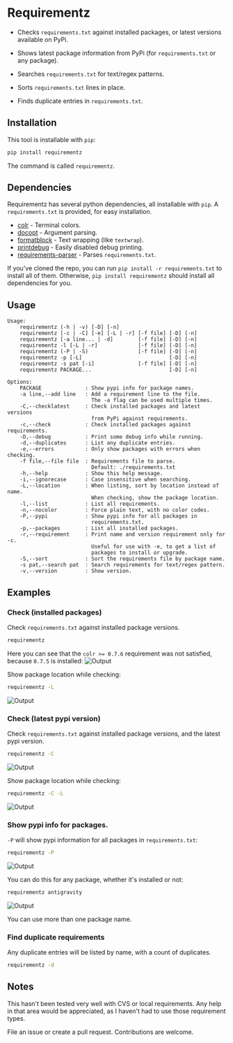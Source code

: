 # Requirementz

* Checks `requirements.txt` against installed packages, or latest versions available on PyPi.

* Shows latest package information from PyPi (for `requirements.txt` or any package).

* Searches `requirements.txt` for text/regex patterns.

* Sorts `requirements.txt` lines in place.

* Finds duplicate entries in `requirements.txt`.

## Installation

This tool is installable with `pip`:
```bash
pip install requirementz
```

The command is called `requirementz`.

## Dependencies

Requirementz has several python dependencies, all installable with `pip`.
A `requirements.txt` is provided, for easy installation.

* [colr](https://github.com/welbornprod/colr) - Terminal colors.
* [docopt](https://github.com/docopt/docopt) - Argument parsing.
* [formatblock](https://github.com/welbornprod/fmtblock) - Text wrapping (like `textwrap`).
* [printdebug](https://github.com/welbornprod/printdebug) - Easily disabled debug printing.
* [requirements-parser](https://github.com/davidfischer/requirements-parser) - Parses `requirements.txt`.

If you've cloned the repo, you can run `pip install -r requirements.txt` to install all of them. Otherwise, `pip install requirementz`
should install all dependencies for you.

## Usage

```
Usage:
    requirementz (-h | -v) [-D] [-n]
    requirementz [-c | -C] [-e] [-L | -r] [-f file] [-D] [-n]
    requirementz [-a line... | -d]        [-f file] [-D] [-n]
    requirementz -l [-L | -r]             [-f file] [-D] [-n]
    requirementz (-P | -S)                [-f file] [-D] [-n]
    requirementz -p [-L]                            [-D] [-n]
    requirementz -s pat [-i]              [-f file] [-D] [-n]
    requirementz PACKAGE...                         [-D] [-n]

Options:
    PACKAGE              : Show pypi info for package names.
    -a line,--add line   : Add a requirement line to the file.
                           The -a flag can be used multiple times.
    -C,--checklatest     : Check installed packages and latest versions
                           from PyPi against requirements.
    -c,--check           : Check installed packages against requirements.
    -D,--debug           : Print some debug info while running.
    -d,--duplicates      : List any duplicate entries.
    -e,--errors          : Only show packages with errors when checking.
    -f file,--file file  : Requirements file to parse.
                           Default: ./requirements.txt
    -h,--help            : Show this help message.
    -i,--ignorecase      : Case insensitive when searching.
    -L,--location        : When listing, sort by location instead of name.
                           When checking, show the package location.
    -l,--list            : List all requirements.
    -n,--nocolor         : Force plain text, with no color codes.
    -P,--pypi            : Show pypi info for all packages in
                           requirements.txt.
    -p,--packages        : List all installed packages.
    -r,--requirement     : Print name and version requirement only for -c.
                           Useful for use with -e, to get a list of
                           packages to install or upgrade.
    -S,--sort            : Sort the requirements file by package name.
    -s pat,--search pat  : Search requirements for text/regex pattern.
    -v,--version         : Show version.

```

## Examples

### Check (installed packages)

Check `requirements.txt` against installed package versions.
```bash
requirementz
```

Here you can see that the `colr >= 0.7.6` requirement was not satisfied, because `0.7.5` is installed:
![Output](http://imgur.com/nbzLv7X.png)

Show package location while checking:
```bash
requirementz -L
```

![Output](http://imgur.com/szaquw9.png)

### Check (latest pypi version)

Check `requirements.txt` against installed package versions, and the latest
pypi version.
```bash
requirementz -C
```

![Output](http://imgur.com/FEiyEgU.png)

Show package location while checking:
```bash
requirementz -C -L
```

![Output](http://imgur.com/h7TgJ0u.png)

### Show pypi info for packages.

`-P` will show pypi information for all packages in `requirements.txt`:
```bash
requirementz -P
```

![Output](http://imgur.com/nxjGyK7.png)

You can do this for any package, whether it's installed or not:
```bash
requirementz antigravity
```

![Output](http://imgur.com/hFXbf8C.png)

You can use more than one package name.

### Find duplicate requirements

Any duplicate entries will be listed by name, with a count of duplicates.
```bash
requirementz -d
```

## Notes

This hasn't been tested very well with CVS or local requirements. Any help in
that area would be appreciated, as I haven't had to use those requirement types.

File an issue or create a pull request. Contributions are welcome.
